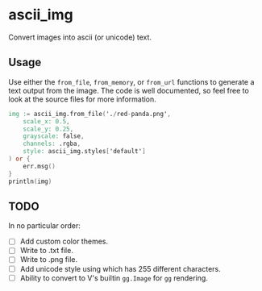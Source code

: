 # ascii_img
Convert images into ascii (or unicode) text.
## Usage
Use either the `from_file`, `from_memory`, or `from_url` functions to generate a text output from the image. The code is well documented, so feel free to look at the source files for more information.
```v
img := ascii_img.from_file('./red-panda.png',
    scale_x: 0.5,
    scale_y: 0.25,
    grayscale: false,
    channels: .rgba,
    style: ascii_img.styles['default']
) or {
    err.msg()
}
println(img)
```
## TODO
In no particular order:
- [ ] Add custom color themes.
- [ ] Write to .txt file.
- [ ] Write to .png file.
- [ ] Add unicode style using which has 255 different characters.
- [ ] Ability to convert to V's builtin `gg.Image` for `gg` rendering.